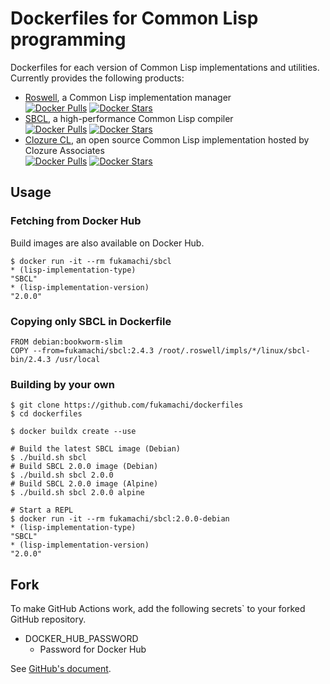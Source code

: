 # Dockerfiles for Common Lisp programming

Dockerfiles for each version of Common Lisp implementations and utilities. Currently provides the following products:

- [Roswell](https://github.com/roswell/roswell), a Common Lisp implementation manager  
  [![Docker Pulls](https://img.shields.io/docker/pulls/fukamachi/roswell.svg)](https://hub.docker.com/r/fukamachi/roswell/)
  [![Docker Stars](https://img.shields.io/docker/stars/fukamachi/roswell.svg)](https://hub.docker.com/r/fukamachi/roswell/)
- [SBCL](http://sbcl.org), a high-performance Common Lisp compiler  
  [![Docker Pulls](https://img.shields.io/docker/pulls/fukamachi/sbcl.svg)](https://hub.docker.com/r/fukamachi/sbcl/)
  [![Docker Stars](https://img.shields.io/docker/stars/fukamachi/sbcl.svg)](https://hub.docker.com/r/fukamachi/sbcl/)
- [Clozure CL](https://ccl.clozure.com/), an open source Common Lisp implementation hosted by Clozure Associates  
  [![Docker Pulls](https://img.shields.io/docker/pulls/fukamachi/ccl.svg)](https://hub.docker.com/r/fukamachi/ccl/)
  [![Docker Stars](https://img.shields.io/docker/stars/fukamachi/ccl.svg)](https://hub.docker.com/r/fukamachi/ccl/)

## Usage

### Fetching from Docker Hub

Build images are also available on Docker Hub.

```shell
$ docker run -it --rm fukamachi/sbcl
* (lisp-implementation-type)
"SBCL"
* (lisp-implementation-version)
"2.0.0"
```

### Copying only SBCL in Dockerfile

```shell
FROM debian:bookworm-slim
COPY --from=fukamachi/sbcl:2.4.3 /root/.roswell/impls/*/linux/sbcl-bin/2.4.3 /usr/local
```

### Building by your own

```shell
$ git clone https://github.com/fukamachi/dockerfiles
$ cd dockerfiles

$ docker buildx create --use

# Build the latest SBCL image (Debian)
$ ./build.sh sbcl
# Build SBCL 2.0.0 image (Debian)
$ ./build.sh sbcl 2.0.0
# Build SBCL 2.0.0 image (Alpine)
$ ./build.sh sbcl 2.0.0 alpine

# Start a REPL
$ docker run -it --rm fukamachi/sbcl:2.0.0-debian
* (lisp-implementation-type)
"SBCL"
* (lisp-implementation-version)
"2.0.0"
```

## Fork

To make GitHub Actions work, add the following secrets` to your forked GitHub repository.

- DOCKER_HUB_PASSWORD
  - Password for Docker Hub

See [GitHub's document](https://help.github.com/en/actions/automating-your-workflow-with-github-actions/creating-and-using-encrypted-secrets).
